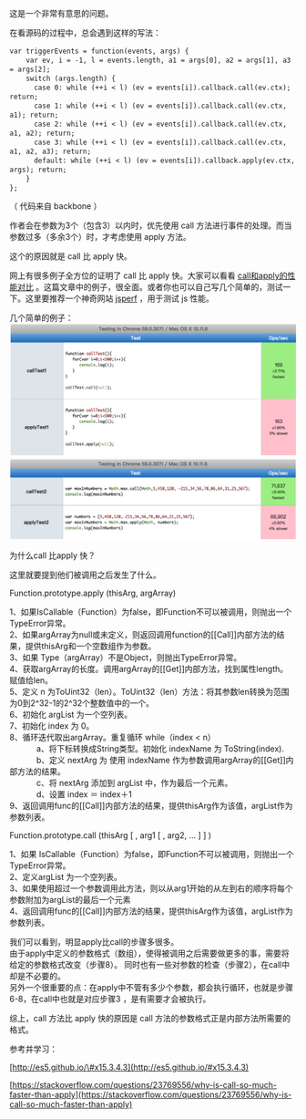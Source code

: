 这是一个非常有意思的问题。

在看源码的过程中，总会遇到这样的写法：

```
var triggerEvents = function(events, args) {
    var ev, i = -1, l = events.length, a1 = args[0], a2 = args[1], a3 = args[2];
    switch (args.length) {
      case 0: while (++i < l) (ev = events[i]).callback.call(ev.ctx); return;
      case 1: while (++i < l) (ev = events[i]).callback.call(ev.ctx, a1); return;
      case 2: while (++i < l) (ev = events[i]).callback.call(ev.ctx, a1, a2); return;
      case 3: while (++i < l) (ev = events[i]).callback.call(ev.ctx, a1, a2, a3); return;
      default: while (++i < l) (ev = events[i]).callback.apply(ev.ctx, args); return;
    }
};
```

（ 代码来自 backbone ）

作者会在参数为3个（包含3）以内时，优先使用 call 方法进行事件的处理。而当参数过多（多余3个）时，才考虑使用 apply 方法。

这个的原因就是 call 比 apply 快。 

网上有很多例子全方位的证明了 call 比 apply 快。大家可以看看 [call和apply的性能对比](https://github.com/coderwin/__/issues/6) 。这篇文章中的例子，很全面。或者你也可以自己写几个简单的，测试一下。这里要推荐一个神奇网站  [jsperf](https://jsperf.com/) ，用于测试 js 性能。

几个简单的例子：![](/assets/import.png)![](/assets/import1.png)

为什么call 比apply 快？

这里就要提到他们被调用之后发生了什么。 

Function.prototype.apply \(thisArg, argArray\)

1、如果IsCallable（Function）为false，即Function不可以被调用，则抛出一个TypeError异常。  
2、如果argArray为null或未定义，则返回调用function的\[\[Call\]\]内部方法的结果，提供thisArg和一个空数组作为参数。  
3、如果 Type（argArray）不是Object，则抛出TypeError异常。  
4、获取argArray的长度。调用argArray的\[\[Get\]\]内部方法，找到属性length。 赋值给len。  
5、定义 n 为ToUint32（len）。ToUint32（len）方法：将其参数len转换为范围为0到2^32-1的2^32个整数值中的一个。  
6、初始化 argList 为一个空列表。  
7、初始化 index 为 0。  
8、循环迭代取出argArray。重复循环 while（index &lt; n）  
            a、将下标转换成String类型。初始化 indexName 为 ToString\(index\).  
            b、定义 nextArg 为 使用 indexName 作为参数调用argArray的\[\[Get\]\]内部方法的结果。  
            c、将 nextArg 添加到 argList 中，作为最后一个元素。  
            d、设置 index ＝ index＋1  
9、返回调用func的\[\[Call\]\]内部方法的结果，提供thisArg作为该值，argList作为参数列表。

Function.prototype.call \(thisArg \[ , arg1 \[ , arg2, … \] \] \)

1、如果 IsCallable（Function）为false，即Function不可以被调用，则抛出一个TypeError异常。  
2、定义argList 为一个空列表。  
3、如果使用超过一个参数调用此方法，则以从arg1开始的从左到右的顺序将每个参数附加为argList的最后一个元素  
4、返回调用func的\[\[Call\]\]内部方法的结果，提供thisArg作为该值，argList作为参数列表。

  
我们可以看到，明显apply比call的步骤多很多。  
由于apply中定义的参数格式（数组），使得被调用之后需要做更多的事，需要将给定的参数格式改变（步骤8）。 同时也有一些对参数的检查（步骤2），在call中却是不必要的。  
另外一个很重要的点：在apply中不管有多少个参数，都会执行循环，也就是步骤6-8，在call中也就是对应步骤3 ，是有需要才会被执行。

综上，call 方法比 apply 快的原因是 call 方法的参数格式正是内部方法所需要的格式。



参考并学习：

[http://es5.github.io/\#x15.3.4.3](http://es5.github.io/#x15.3.4.3)

[https://stackoverflow.com/questions/23769556/why-is-call-so-much-faster-than-apply](https://stackoverflow.com/questions/23769556/why-is-call-so-much-faster-than-apply)


